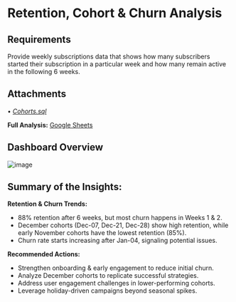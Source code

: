 # Retention, Cohort & Churn Analysis

## Requirements

Provide weekly subscriptions data that shows how many subscribers started their subscription in a particular week and how many remain active in the following 6 weeks.

## Attachments
• [*Cohorts.sql*](https://github.com/monikase/Data-Analytics-Projects/blob/220f2cad397e6f12d1b6a9b8f53cce47c78111e2/6-Retention%2C%20Cohorts%20%26%20Churn/Cohorts.sql)

**Full Analysis:** [Google Sheets](https://docs.google.com/spreadsheets/d/1rUupRylEpHb4gzet9fhkJ3I1h27pNMVzXPU48Zscq5s/edit?usp=sharing)

## Dashboard Overview
![image](https://github.com/user-attachments/assets/3c978d80-5a53-4eaa-bc55-ad8e9865e32e)

## Summary of the Insights:

**Retention & Churn Trends:**  
- 88% retention after 6 weeks, but most churn happens in Weeks 1 & 2.  
- December cohorts (Dec-07, Dec-21, Dec-28) show high retention, while early November cohorts have the lowest retention (85%).  
- Churn rate starts increasing after Jan-04, signaling potential issues.
 
**Recommended Actions:**  
- Strengthen onboarding & early engagement to reduce initial churn.  
- Analyze December cohorts to replicate successful strategies.  
- Address user engagement challenges in lower-performing cohorts.  
- Leverage holiday-driven campaigns beyond seasonal spikes.  






